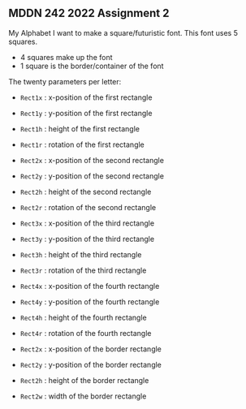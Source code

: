 ## MDDN 242 2022 Assignment 2

My Alphabet
I want to make a square/futuristic font.
This font uses 5 squares.
 - 4 squares make up the font
 - 1 square is the border/container of the font

The twenty parameters per letter:
  * `Rect1x` : x-position of the first rectangle
  * `Rect1y` : y-position of the first rectangle
  * `Rect1h` : height of the first rectangle
  * `Rect1r` : rotation of the first rectangle

  * `Rect2x` : x-position of the second rectangle
  * `Rect2y` : y-position of the second rectangle
  * `Rect2h` : height of the second rectangle
  * `Rect2r` : rotation of the second rectangle

  * `Rect3x` : x-position of the third rectangle
  * `Rect3y` : y-position of the third rectangle
  * `Rect3h` : height of the third rectangle
  * `Rect3r` : rotation of the third rectangle

  * `Rect4x` : x-position of the fourth rectangle
  * `Rect4y` : y-position of the fourth rectangle
  * `Rect4h` : height of the fourth rectangle
  * `Rect4r` : rotation of the fourth rectangle

  * `Rect2x` : x-position of the border rectangle
  * `Rect2y` : y-position of the border rectangle
  * `Rect2h` : height of the border rectangle
  * `Rect2w` : width of the border rectangle
